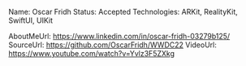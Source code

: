 Name: Oscar Fridh
Status: Accepted
Technologies: ARKit, RealityKit, SwiftUI, UIKit

AboutMeUrl: https://www.linkedin.com/in/oscar-fridh-03279b125/
SourceUrl: https://github.com/OscarFridh/WWDC22
VideoUrl: https://www.youtube.com/watch?v=Yvlz3F5ZXkg

<!---
EXAMPLE
Name: John Appleseed
Status: Submitted <or> Winner <or> Distinguished <or> Rejected
Technologies: SwiftUI, RealityKit, CoreGraphic

AboutMeUrl: https://linkedin.com/in/johnappleseed
SourceUrl: https://github.com/johnappleseed/wwdc2025
VideoUrl: https://youtu.be/ABCDE123456
-->
